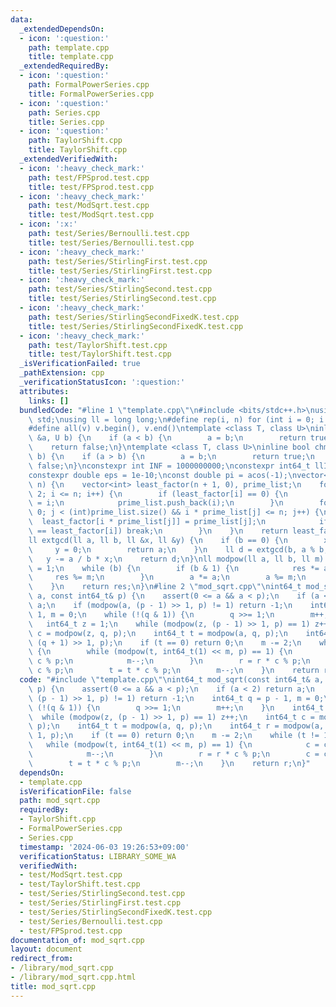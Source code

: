 ```yaml
---
data:
  _extendedDependsOn:
  - icon: ':question:'
    path: template.cpp
    title: template.cpp
  _extendedRequiredBy:
  - icon: ':question:'
    path: FormalPowerSeries.cpp
    title: FormalPowerSeries.cpp
  - icon: ':question:'
    path: Series.cpp
    title: Series.cpp
  - icon: ':question:'
    path: TaylorShift.cpp
    title: TaylorShift.cpp
  _extendedVerifiedWith:
  - icon: ':heavy_check_mark:'
    path: test/FPSprod.test.cpp
    title: test/FPSprod.test.cpp
  - icon: ':heavy_check_mark:'
    path: test/ModSqrt.test.cpp
    title: test/ModSqrt.test.cpp
  - icon: ':x:'
    path: test/Series/Bernoulli.test.cpp
    title: test/Series/Bernoulli.test.cpp
  - icon: ':heavy_check_mark:'
    path: test/Series/StirlingFirst.test.cpp
    title: test/Series/StirlingFirst.test.cpp
  - icon: ':heavy_check_mark:'
    path: test/Series/StirlingSecond.test.cpp
    title: test/Series/StirlingSecond.test.cpp
  - icon: ':heavy_check_mark:'
    path: test/Series/StirlingSecondFixedK.test.cpp
    title: test/Series/StirlingSecondFixedK.test.cpp
  - icon: ':heavy_check_mark:'
    path: test/TaylorShift.test.cpp
    title: test/TaylorShift.test.cpp
  _isVerificationFailed: true
  _pathExtension: cpp
  _verificationStatusIcon: ':question:'
  attributes:
    links: []
  bundledCode: "#line 1 \"template.cpp\"\n#include <bits/stdc++.h>\nusing namespace\
    \ std;\nusing ll = long long;\n#define rep(i, n) for (int i = 0; i < n; i++)\n\
    #define all(v) v.begin(), v.end()\ntemplate <class T, class U>\ninline bool chmax(T\
    \ &a, U b) {\n    if (a < b) {\n        a = b;\n        return true;\n    }\n\
    \    return false;\n}\ntemplate <class T, class U>\ninline bool chmin(T &a, U\
    \ b) {\n    if (a > b) {\n        a = b;\n        return true;\n    }\n    return\
    \ false;\n}\nconstexpr int INF = 1000000000;\nconstexpr int64_t llINF = 3000000000000000000;\n\
    constexpr double eps = 1e-10;\nconst double pi = acos(-1);\nvector<int> calc_factor(int\
    \ n) {\n    vector<int> least_factor(n + 1, 0), prime_list;\n    for (int i =\
    \ 2; i <= n; i++) {\n        if (least_factor[i] == 0) {\n            least_factor[i]\
    \ = i;\n            prime_list.push_back(i);\n        }\n        for (int j =\
    \ 0; j < (int)prime_list.size() && i * prime_list[j] <= n; j++) {\n          \
    \  least_factor[i * prime_list[j]] = prime_list[j];\n            if (prime_list[j]\
    \ == least_factor[i]) break;\n        }\n    }\n    return least_factor;\n}\n\
    ll extgcd(ll a, ll b, ll &x, ll &y) {\n    if (b == 0) {\n        x = 1;\n   \
    \     y = 0;\n        return a;\n    }\n    ll d = extgcd(b, a % b, y, x);\n \
    \   y -= a / b * x;\n    return d;\n}\nll modpow(ll a, ll b, ll m) {\n    ll res\
    \ = 1;\n    while (b) {\n        if (b & 1) {\n            res *= a;\n       \
    \     res %= m;\n        }\n        a *= a;\n        a %= m;\n        b >>= 1;\n\
    \    }\n    return res;\n}\n#line 2 \"mod_sqrt.cpp\"\nint64_t mod_sqrt(const int64_t&\
    \ a, const int64_t& p) {\n    assert(0 <= a && a < p);\n    if (a < 2) return\
    \ a;\n    if (modpow(a, (p - 1) >> 1, p) != 1) return -1;\n    int64_t q = p -\
    \ 1, m = 0;\n    while (!(q & 1)) {\n        q >>= 1;\n        m++;\n    }\n \
    \   int64_t z = 1;\n    while (modpow(z, (p - 1) >> 1, p) == 1) z++;\n    int64_t\
    \ c = modpow(z, q, p);\n    int64_t t = modpow(a, q, p);\n    int64_t r = modpow(a,\
    \ (q + 1) >> 1, p);\n    if (t == 0) return 0;\n    m -= 2;\n    while (t != 1)\
    \ {\n        while (modpow(t, int64_t(1) << m, p) == 1) {\n            c = c *\
    \ c % p;\n            m--;\n        }\n        r = r * c % p;\n        c = c *\
    \ c % p;\n        t = t * c % p;\n        m--;\n    }\n    return r;\n}\n"
  code: "#include \"template.cpp\"\nint64_t mod_sqrt(const int64_t& a, const int64_t&\
    \ p) {\n    assert(0 <= a && a < p);\n    if (a < 2) return a;\n    if (modpow(a,\
    \ (p - 1) >> 1, p) != 1) return -1;\n    int64_t q = p - 1, m = 0;\n    while\
    \ (!(q & 1)) {\n        q >>= 1;\n        m++;\n    }\n    int64_t z = 1;\n  \
    \  while (modpow(z, (p - 1) >> 1, p) == 1) z++;\n    int64_t c = modpow(z, q,\
    \ p);\n    int64_t t = modpow(a, q, p);\n    int64_t r = modpow(a, (q + 1) >>\
    \ 1, p);\n    if (t == 0) return 0;\n    m -= 2;\n    while (t != 1) {\n     \
    \   while (modpow(t, int64_t(1) << m, p) == 1) {\n            c = c * c % p;\n\
    \            m--;\n        }\n        r = r * c % p;\n        c = c * c % p;\n\
    \        t = t * c % p;\n        m--;\n    }\n    return r;\n}"
  dependsOn:
  - template.cpp
  isVerificationFile: false
  path: mod_sqrt.cpp
  requiredBy:
  - TaylorShift.cpp
  - FormalPowerSeries.cpp
  - Series.cpp
  timestamp: '2024-06-03 19:26:53+09:00'
  verificationStatus: LIBRARY_SOME_WA
  verifiedWith:
  - test/ModSqrt.test.cpp
  - test/TaylorShift.test.cpp
  - test/Series/StirlingSecond.test.cpp
  - test/Series/StirlingFirst.test.cpp
  - test/Series/StirlingSecondFixedK.test.cpp
  - test/Series/Bernoulli.test.cpp
  - test/FPSprod.test.cpp
documentation_of: mod_sqrt.cpp
layout: document
redirect_from:
- /library/mod_sqrt.cpp
- /library/mod_sqrt.cpp.html
title: mod_sqrt.cpp
---
```

